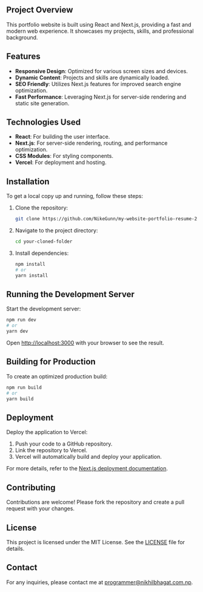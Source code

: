 
## Project Overview

This portfolio website is built using React and Next.js, providing a fast and modern web experience. It showcases my projects, skills, and professional background.

## Features

- **Responsive Design**: Optimized for various screen sizes and devices.
- **Dynamic Content**: Projects and skills are dynamically loaded.
- **SEO Friendly**: Utilizes Next.js features for improved search engine optimization.
- **Fast Performance**: Leveraging Next.js for server-side rendering and static site generation.

## Technologies Used

- **React**: For building the user interface.
- **Next.js**: For server-side rendering, routing, and performance optimization.
- **CSS Modules**: For styling components.
- **Vercel**: For deployment and hosting.

## Installation

To get a local copy up and running, follow these steps:

1. Clone the repository:
    ```bash
    git clone https://github.com/NikeGunn/my-website-portfolio-resume-2025-updated.git
    ```
2. Navigate to the project directory:
    ```bash
    cd your-cloned-folder
    ```
3. Install dependencies:
    ```bash
    npm install
    # or
    yarn install
    ```

## Running the Development Server

Start the development server:

```bash
npm run dev
# or
yarn dev
```

Open [http://localhost:3000](http://localhost:3000) with your browser to see the result.

## Building for Production

To create an optimized production build:

```bash
npm run build
# or
yarn build
```

## Deployment

Deploy the application to Vercel:

1. Push your code to a GitHub repository.
2. Link the repository to Vercel.
3. Vercel will automatically build and deploy your application.

For more details, refer to the [Next.js deployment documentation](https://nextjs.org/docs/deployment).

## Contributing

Contributions are welcome! Please fork the repository and create a pull request with your changes.

## License

This project is licensed under the MIT License. See the [LICENSE](LICENSE) file for details.

## Contact

For any inquiries, please contact me at [programmer@nikhilbhagat.com.np](mailto:your-email@example.com).
